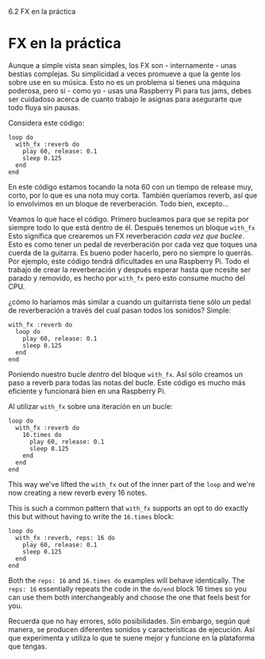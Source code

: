 6.2 FX en la práctica

# FX en la práctica

Aunque a simple vista sean simples, los FX son - internamente - unas
bestias complejas. Su simplicidad a veces promueve a que la gente los
sobre use en su música. Esto no es un problema si tienes una máquina
poderosa, pero si - como yo - usas una Raspberry Pi para tus jams,
debes ser cuidadoso acerca de cuanto trabajo le asignas para asegurarte
que todo fluya sin pausas.

Considera este código:

```
loop do
  with_fx :reverb do
    play 60, release: 0.1
    sleep 0.125
  end
end
```

En este código estamos tocando la nota 60 con un tiempo de release muy,
corto, por lo que es una nota muy corta. También queríamos reverb, así 
que lo envolvimos en un bloque de reverberación. Todo bien, excepto...

Veamos lo que hace el código. Primero bucleamos para que se repita por
siempre todo lo que está dentro de él. Después tenemos un bloque `with_fx`
Esto significa que crearemos un FX reverberación *cada vez que buclee*.
Esto es como tener un pedal de reverberación por cada vez que toques una
cuerda de la guitarra. Es bueno poder hacerlo, pero no siempre lo querrás.
Por ejemplo, este código tendrá dificultades en una Raspberry Pi. Todo el
trabajo de crear la reverberación y después esperar hasta que ncesite ser
parado y removido, es hecho por `with_fx` pero esto consume mucho del CPU.

¿cómo lo haríamos más similar a cuando un guitarrista tiene sólo *un*
pedal de reverberación a través del cual pasan todos los sonidos?
Simple:

```
with_fx :reverb do
  loop do
    play 60, release: 0.1
    sleep 0.125
  end
end
```

Poniendo nuestro bucle *dentro* del bloque `with_fx`. Así sólo creamos
un paso a reverb para todas las notas del bucle. Este código es mucho 
más eficiente y funcionará bien en una Raspberry Pi.

Al utilizar `with_fx` sobre una iteración en un bucle:

```
loop do
  with_fx :reverb do
    16.times do
      play 60, release: 0.1
      sleep 0.125
    end
  end
end
```

This way we've lifted the `with_fx` out of the inner part of the `loop`
and we're now creating a new reverb every 16 notes.

This is such a common pattern that `with_fx` supports an opt to do
exactly this but without having to write the `16.times` block:

```
loop do
  with_fx :reverb, reps: 16 do
    play 60, release: 0.1
    sleep 0.125
  end
end
```

Both the `reps: 16` and `16.times do` examples will behave
identically. The `reps: 16` essentially repeats the code in the `do/end`
block 16 times so you can use them both interchangeably and choose the
one that feels best for you.

Recuerda que no hay errores, sólo posibilidades. Sin embargo, según qué
manera, se producen diferentes sonidos y características de ejecución.
Así que experimenta y utiliza lo que te suene mejor y funcione en la 
plataforma que tengas.
